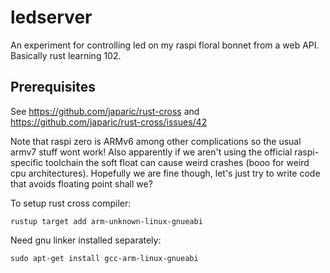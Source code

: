 # ledserver

An experiment for controlling led on my raspi floral bonnet from a web API.
Basically rust learning 102.

## Prerequisites

See https://github.com/japaric/rust-cross
and https://github.com/japaric/rust-cross/issues/42

Note that raspi zero is ARMv6 among other complications so the usual armv7 stuff wont work!
Also apparently if we aren't using the official raspi-specific toolchain the soft float can cause weird crashes (booo for weird cpu architectures). Hopefully we are fine though, let's just try to write code that avoids floating point shall we?

To setup rust cross compiler:

`rustup target add arm-unknown-linux-gnueabi`

Need gnu linker installed separately:

`sudo apt-get install gcc-arm-linux-gnueabi`
